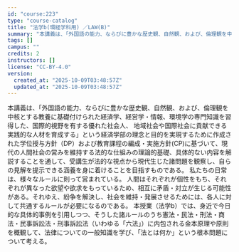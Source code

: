 ```yaml
---
id: "course:223"
type: "course-catalog"
title: "法学b(環経学科用) ／LAW(B)"
summary: "本講義は、「外国語の能力、ならびに豊かな歴史観、自然観、および、倫理観を中核とする教養に基礎付けられた経済学、経営学・情報、環境学の専門知識を習得した、国際的視野を有する優れた社会人、 地域社会や国際社会に貢献できる実践的な人材を育成する」…"
tags: []
campus: ""
credits: 2
instructors: []
license: "CC-BY-4.0"
version:
  created_at: "2025-10-09T03:48:57Z"
  updated_at: "2025-10-09T03:48:57Z"
---
```

本講義は、「外国語の能力、ならびに豊かな歴史観、自然観、および、倫理観を中核とする教養に基礎付けられた経済学、経営学・情報、環境学の専門知識を習得した、国際的視野を有する優れた社会人、 地域社会や国際社会に貢献できる実践的な人材を育成する」という経済学部の理念と目的を実現するために作成された学位授与方針（DP）および教育課程の編成・実施方針(CP)に基づいて、現代の人間社会の営みを維持する法的な仕組みの理論的基礎、具体的ない内容を解説することを通して、受講生が法的な視点から現代生じた諸問題を観察し、自らの見解を提示できる涵養を身に着けることを目指すものである。 私たちの日常は、様々なルールに則って営まれている。 人間はそれぞれが個性をもち、それぞれが異なった欲望や欲求をもっているため、相互に矛盾・対立が生じる可能性がある。それゆえ、紛争を解決し、社会を維持・発展させるためには、各人に対して共通するルールが必要になるのである。 本授業（法学b）では、身近で今日的な具体的事例を引用しつつ、そうした諸ルールのうち憲法・民法・刑法・商法・民事訴訟法・刑事訴訟法（いわゆる「六法」）に内包される金本原理や原則を概観して、法律についての一般知識を学び、「法とは何か」という根本問題について考える。
